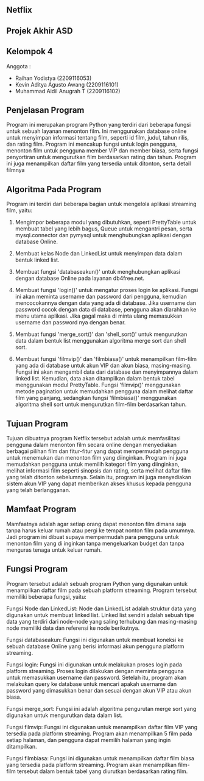 ## Netflix

## Projek Akhir ASD

## Kelompok 4
  Anggota :

  - Raihan Yodistya (2209116053)
  - Kevin Aditya Agusto Awang (2209116101)
  - Muhammad Aidil Anugrah T (2209116102)
##

## Penjelasan Program

  Program ini merupakan program Python yang terdiri dari beberapa fungsi untuk sebuah layanan menonton film. Ini menggunakan database online untuk menyimpan informasi tentang film, seperti id film, judul, tahun rilis, dan rating film. Program ini mencakup fungsi untuk login pengguna, menonton film untuk pengguna member VIP dan member biasa, serta fungsi penyortiran untuk mengurutkan film berdasarkan rating dan tahun. Program ini juga menampilkan daftar film yang tersedia untuk ditonton, serta detail filmnya
##

## Algoritma Pada Program
Program ini terdiri dari beberapa bagian untuk mengelola aplikasi streaming film, yaitu:

1. Mengimpor beberapa modul yang dibutuhkan, seperti PrettyTable untuk membuat tabel yang lebih bagus, Queue untuk mengantri pesan, serta mysql.connector dan pymysql untuk menghubungkan aplikasi dengan database Online.

2. Membuat kelas Node dan LinkedList untuk menyimpan data dalam bentuk linked list.

4. Membuat fungsi 'databaseakun()' untuk menghubungkan aplikasi dengan database Online pada layanan db4free.net.

5. Membuat fungsi 'login()' untuk mengatur proses login ke aplikasi. Fungsi ini akan meminta username dan password dari pengguna, kemudian mencocokannya dengan data yang ada di database. Jika username dan password cocok dengan data di database, pengguna akan diarahkan ke menu utama aplikasi. Jika gagal maka di minta ulang memasukkan username dan password nya dengan benar.

6. Membuat fungsi 'merge_sort()' dan 'shell_sort()' untuk mengurutkan data dalam bentuk list menggunakan algoritma merge sort dan shell sort.

7. Membuat fungsi 'filmvip()' dan 'filmbiasa()' untuk menampilkan film-film yang ada di database untuk akun VIP dan akun biasa, masing-masing. Fungsi ini akan mengambil data dari database dan menyimpannya dalam linked list. Kemudian, data akan ditampilkan dalam bentuk tabel menggunakan modul PrettyTable. Fungsi 'filmvip()' menggunakan metode pagination untuk memudahkan pengguna dalam melihat daftar film yang panjang, sedangkan fungsi 'filmbiasa()' menggunakan algoritma shell sort untuk mengurutkan film-film berdasarkan tahun.
##

## Tujuan Program
Tujuan dibuatnya program Netflix tersebut adalah untuk memfasilitasi pengguna dalam menonton film secara online dengan menyediakan berbagai pilihan film dan fitur-fitur yang dapat mempermudah pengguna untuk menemukan dan menonton film yang diinginkan. Program ini juga memudahkan pengguna untuk memilih kategori film yang diinginkan, melihat informasi film seperti sinopsis dan rating, serta melihat daftar film yang telah ditonton sebelumnya. Selain itu, program ini juga menyediakan sistem akun VIP yang dapat memberikan akses khusus kepada pengguna yang telah berlangganan.
##

## Mamfaat Program
Mamfaatnya adalah agar setiap orang dapat menonton film dimana saja tanpa harus keluar rumah atau pergi ke tempat nonton film pada umumnya. Jadi program ini dibuat supaya mempermudah para pengguna untuk menonton film yang di inginkan tanpa mengeluarkan budget dan tanpa menguras tenaga untuk keluar rumah.
##

## Fungsi Program
Program tersebut adalah sebuah program Python yang digunakan untuk menampilkan daftar film pada sebuah platform streaming. Program tersebut memiliki beberapa fungsi, yaitu:

Fungsi Node dan LinkedList:
Node dan LinkedList adalah struktur data yang digunakan untuk membuat linked list. Linked list sendiri adalah sebuah tipe data yang terdiri dari node-node yang saling terhubung dan masing-masing node memiliki data dan referensi ke node berikutnya.

Fungsi databaseakun:
Fungsi ini digunakan untuk membuat koneksi ke sebuah database Online yang berisi informasi akun pengguna platform streaming.

Fungsi login:
Fungsi ini digunakan untuk melakukan proses login pada platform streaming. Proses login dilakukan dengan meminta pengguna untuk memasukkan username dan password. Setelah itu, program akan melakukan query ke database untuk mencari apakah username dan password yang dimasukkan benar dan sesuai dengan akun VIP atau akun biasa.

Fungsi merge_sort:
Fungsi ini adalah algoritma pengurutan merge sort yang digunakan untuk mengurutkan data dalam list.

Fungsi filmvip:
Fungsi ini digunakan untuk menampilkan daftar film VIP yang tersedia pada platform streaming. Program akan menampilkan 5 film pada setiap halaman, dan pengguna dapat memilih halaman yang ingin ditampilkan.

Fungsi filmbiasa:
Fungsi ini digunakan untuk menampilkan daftar film biasa yang tersedia pada platform streaming. Program akan menampilkan film-film tersebut dalam bentuk tabel yang diurutkan berdasarkan rating film.
